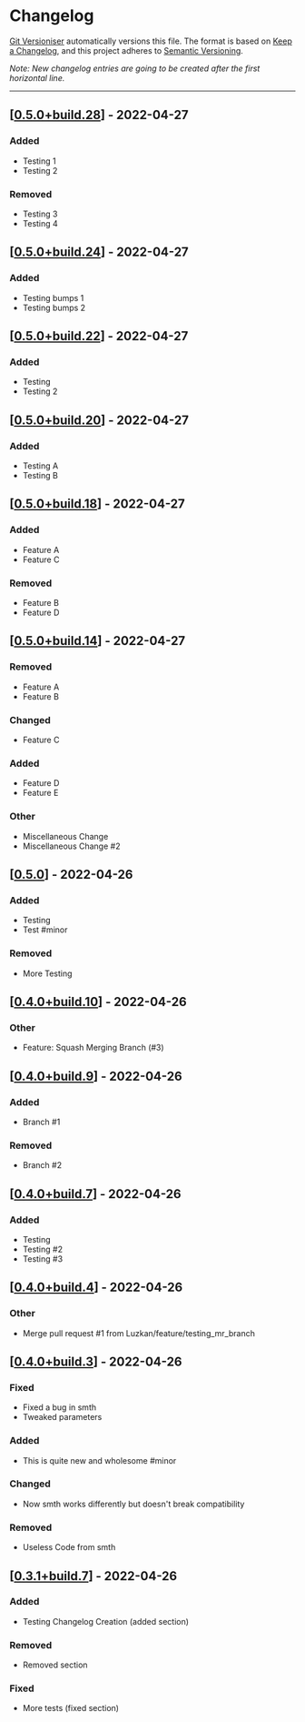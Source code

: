# Changelog

[Git Versioniser](https://github.com/Luzkan/GitVersioniser) automatically versions this file. The format is based on [Keep a Changelog](https://keepachangelog.com/en/1.0.0/), and this project adheres to [Semantic Versioning](https://semver.org/spec/v2.0.0.html).

_Note: New changelog entries are going to be created after the first horizontal line._

---

## [[0.5.0+build.28]] - 2022-04-27

### Added

- Testing 1
- Testing 2

### Removed

- Testing 3
- Testing 4



## [[0.5.0+build.24]] - 2022-04-27

### Added

- Testing bumps 1
- Testing bumps 2



## [[0.5.0+build.22]] - 2022-04-27

### Added

- Testing
- Testing 2



## [[0.5.0+build.20]] - 2022-04-27

### Added

- Testing A
- Testing B



## [[0.5.0+build.18]] - 2022-04-27

### Added

- Feature A
- Feature C

### Removed

- Feature B
- Feature D



## [[0.5.0+build.14]] - 2022-04-27

### Removed

- Feature A
- Feature B

### Changed

- Feature C

### Added

- Feature D
- Feature E

### Other

- Miscellaneous Change
- Miscellaneous Change #2



## [[0.5.0]] - 2022-04-26

### Added
- Testing
- Test #minor

### Removed
- More Testing



## [[0.4.0+build.10]] - 2022-04-26

### Other
- Feature: Squash Merging Branch (#3)



## [[0.4.0+build.9]] - 2022-04-26

### Added
- Branch #1

### Removed
- Branch #2



## [[0.4.0+build.7]] - 2022-04-26

### Added
- Testing
- Testing #2
- Testing #3



## [[0.4.0+build.4]] - 2022-04-26

### Other
- Merge pull request #1 from Luzkan/feature/testing_mr_branch



## [[0.4.0+build.3]] - 2022-04-26

### Fixed
- Fixed a bug in smth
- Tweaked parameters

### Added
- This is quite new and wholesome #minor

### Changed
- Now smth works differently but doesn't break compatibility

### Removed
- Useless Code from smth



## [[0.3.1+build.7]] - 2022-04-26

### Added
- Testing Changelog Creation (added section)



### Removed
- Removed section

### Fixed
- More tests (fixed section)




[0.3.1+build.7]: https://github.com/Luzkan/TestGHActionsRepo/releases/tag/0.3.1+build.7

[0.4.0+build.3]: https://github.com/Luzkan/TestGHActionsRepo/releases/tag/0.4.0+build.3

[0.4.0+build.4]: https://github.com/Luzkan/TestGHActionsRepo/releases/tag/0.4.0+build.4
[0.4.0+build.7]: https://github.com/Luzkan/TestGHActionsRepo/releases/tag/0.4.0+build.7

[0.4.0+build.9]: https://github.com/Luzkan/TestGHActionsRepo/releases/tag/0.4.0+build.9

[0.4.0+build.10]: https://github.com/Luzkan/TestGHActionsRepo/releases/tag/0.4.0+build.10

[0.5.0]: https://github.com/Luzkan/TestGHActionsRepo/releases/tag/0.5.0

[0.5.0+build.14]: https://github.com/Luzkan/TestGHActionsRepo/releases/tag/0.5.0+build.14
[0.5.0+build.18]: https://github.com/Luzkan/TestGHActionsRepo/releases/tag/0.5.0+build.18
[0.5.0+build.20]: https://github.com/Luzkan/TestGHActionsRepo/releases/tag/0.5.0+build.20
[0.5.0+build.22]: https://github.com/Luzkan/TestGHActionsRepo/releases/tag/0.5.0+build.22
[0.5.0+build.24]: https://github.com/Luzkan/TestGHActionsRepo/releases/tag/0.5.0+build.24
[0.5.0+build.28]: https://github.com/Luzkan/TestGHActionsRepo/releases/tag/0.5.0+build.28
